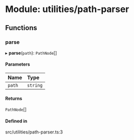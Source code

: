 # Module: utilities/path-parser

## Functions

### parse

▸ **parse**(`path`): `PathNode`[]

#### Parameters

| Name | Type |
| :------ | :------ |
| `path` | `string` |

#### Returns

`PathNode`[]

#### Defined in

src/utilities/path-parser.ts:3
